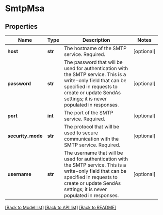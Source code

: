 # SmtpMsa

## Properties
Name | Type | Description | Notes
------------ | ------------- | ------------- | -------------
**host** | **str** | The hostname of the SMTP service. Required. | [optional] 
**password** | **str** | The password that will be used for authentication with the SMTP service. This is a write-only field that can be specified in requests to create or update SendAs settings; it is never populated in responses. | [optional] 
**port** | **int** | The port of the SMTP service. Required. | [optional] 
**security_mode** | **str** | The protocol that will be used to secure communication with the SMTP service. Required. | [optional] 
**username** | **str** | The username that will be used for authentication with the SMTP service. This is a write-only field that can be specified in requests to create or update SendAs settings; it is never populated in responses. | [optional] 

[[Back to Model list]](../README.md#documentation-for-models) [[Back to API list]](../README.md#documentation-for-api-endpoints) [[Back to README]](../README.md)

